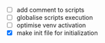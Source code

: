 - [ ] add comment to scripts
- [ ] globalise scripts execution
- [ ] optimise venv activation
- [x] make init file for initialization
